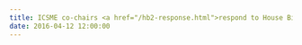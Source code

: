 ```yaml
---
title: ICSME co-chairs <a href="/hb2-response.html">respond to House Bill 2</a>.
date: 2016-04-12 12:00:00
---
```

